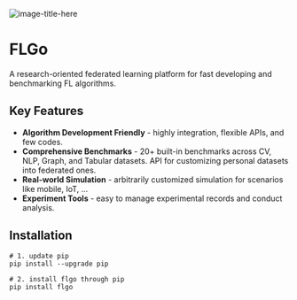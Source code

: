 
![image-title-here](img/flgo_icon.ico) 
# FLGo


A research-oriented federated learning platform for fast developing and benchmarking FL algorithms.

## Key Features

*  **Algorithm Development Friendly** - highly integration, flexible APIs, and few codes. 
* **Comprehensive Benchmarks** - 20+ built-in benchmarks across CV, NLP, Graph, and Tabular datasets. API for customizing personal datasets into federated ones.
* **Real-world Simulation** - arbitrarily customized simulation for scenarios like mobile, IoT, ...
* **Experiment Tools** - easy to manage experimental records and conduct analysis.

## Installation

```
# 1. update pip
pip install --upgrade pip

# 2. install flgo through pip
pip install flgo
```
